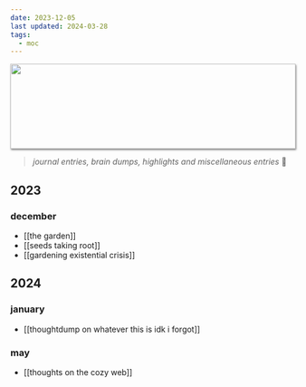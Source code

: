 ```yaml
---
date: 2023-12-05
last updated: 2024-03-28
tags:
  - moc
---
```

<img style="height: 150px; width: 100%; object-fit: cover; box-shadow: 1px 2px 3px rgba(0,0,0,.5);" src="https://64.media.tumblr.com/2281d82f725a860e1351a5d7db9007b5/e02ab34e2c7a472c-dc/s500x750/108ed0cc4eb3e3a8f83b5e2bb43326fd4405acdb.gifv">

> *journal entries, brain dumps, highlights and miscellaneous entries* 💌
## 2023
### december
- [[the garden]]
- [[seeds taking root]]
- [[gardening existential crisis]]
## 2024
### january
- [[thoughtdump on whatever this is idk i forgot]]

### may
- [[thoughts on the cozy web]]
